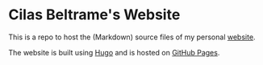 # Cilas Beltrame's Website

This is a repo to host the (Markdown) source files of my personal [website](https://cilasbeltrame.github.io).

The website is built using [Hugo](https://gohugo.io/) and is hosted on [GitHub Pages](https://pages.github.com/).
